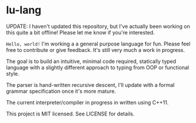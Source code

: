 # lu-lang

UPDATE: I haven't updated this repository, but I've actually been working on this quite a bit offline! Please let me know if you're interested.

`Hello, world!` I'm working a a general purpose language for fun. Please feel free to contribute or give feedback. It's still very much a work in progress.

The goal is to build an intuitive, minimal code required, statically typed language with a slightly different approach to typing from OOP or functional style.

The parser is hand-written recursive descent, I'll update with a formal grammar specification once it's more mature.

The current interpreter/compiler in progress in written using C++11.

This project is MIT licensed. See LICENSE for details.
